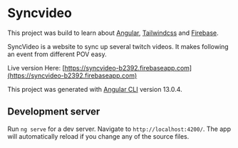 # Syncvideo
This project was build to learn about [Angular](https://angular.io/), [Tailwindcss](https://tailwindcss.com/) and [Firebase](https://firebase.google.com/). 

SyncVideo is a website to sync up several twitch videos. It makes following an event from different POV easy.

Live version Here: [https://syncvideo-b2392.firebaseapp.com](https://syncvideo-b2392.firebaseapp.com)

This project was generated with [Angular CLI](https://github.com/angular/angular-cli) version 13.0.4.

## Development server

Run `ng serve` for a dev server. Navigate to `http://localhost:4200/`. The app will automatically reload if you change any of the source files.
